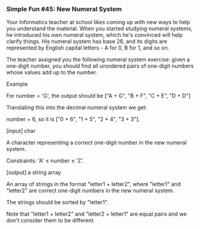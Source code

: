 ﻿### Simple Fun #45: New Numeral System

Your Informatics teacher at school likes coming up with new ways to help you understand the material. When you started studying numeral systems, he introduced his own numeral system, which he's convinced will help clarify things. His numeral system has base 26, and its digits are represented by English capital letters - A for 0, B for 1, and so on.

The teacher assigned you the following numeral system exercise: given a one-digit number, you should find all unordered pairs of one-digit numbers whose values add up to the number.

Example

For number = 'G', the output should be ["A + G", "B + F", "C + E", "D + D"]

Translating this into the decimal numeral system we get: 

number = 6, so it is ["0 + 6", "1 + 5", "2 + 4", "3 + 3"].


[input] char

A character representing a correct one-digit number in the new numeral system.

Constraints: 'A' ≤ number ≤ 'Z'.

[output] a string array

An array of strings in the format "letter1 + letter2", where "letter1" and "letter2" are correct one-digit numbers in the new numeral system. 

The strings should be sorted by "letter1".

Note that "letter1 + letter2" and "letter2 + letter1" are equal pairs and we don't consider them to be different.

